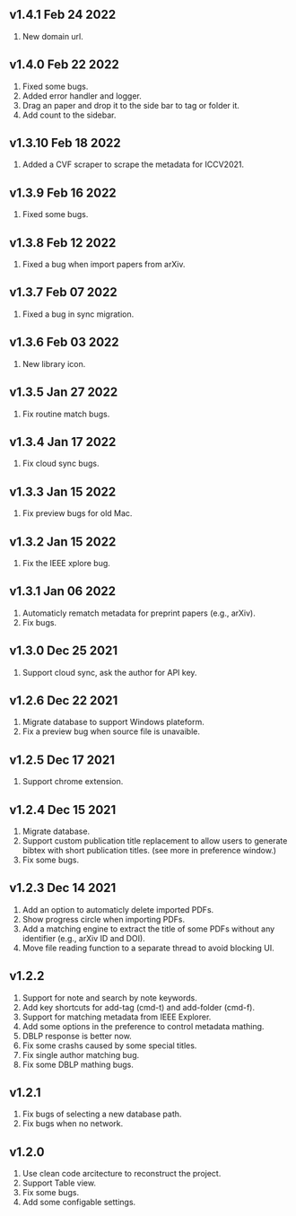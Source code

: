 ## v1.4.1 Feb 24 2022
1. New domain url.

## v1.4.0 Feb 22 2022
1.  Fixed some bugs.
2.  Added error handler and logger.
3.  Drag an paper and drop it to the side bar to tag or folder it.
4.  Add count to the sidebar.  

## v1.3.10 Feb 18 2022
1.  Added a CVF scraper to scrape the metadata for ICCV2021.

## v1.3.9 Feb 16 2022
1.  Fixed some bugs.

## v1.3.8 Feb 12 2022
1.  Fixed a bug when import papers from arXiv.

## v1.3.7 Feb 07 2022
1.  Fixed a bug in sync migration.

## v1.3.6 Feb 03 2022
1. New library icon. 

## v1.3.5 Jan 27 2022
1. Fix routine match bugs. 

## v1.3.4 Jan 17 2022
1. Fix cloud sync bugs. 

## v1.3.3 Jan 15 2022
1. Fix preview bugs for old Mac. 

## v1.3.2 Jan 15 2022
1. Fix the IEEE xplore bug. 

## v1.3.1 Jan 06 2022
1. Automaticly rematch metadata for preprint papers (e.g., arXiv). 
2. Fix bugs. 

## v1.3.0 Dec 25 2021
1. Support cloud sync, ask the author for API key.

## v1.2.6 Dec 22 2021
1. Migrate database to support Windows plateform.
2. Fix a preview bug when source file is unavaible.

## v1.2.5 Dec 17 2021
1. Support chrome extension.

## v1.2.4 Dec 15 2021
1. Migrate database.
2. Support custom publication title replacement to allow users to generate bibtex with short publication titles.
(see more in preference window.)
3. Fix some bugs.

## v1.2.3 Dec 14 2021
1. Add an option to automaticly delete imported PDFs.
2. Show progress circle when importing PDFs.
3. Add a matching engine to extract the title of some PDFs without any identifier (e.g., arXiv ID and DOI).
4. Move file reading function to a separate thread to avoid blocking UI.

## v1.2.2
1. Support for note and search by note keywords.
2. Add key shortcuts for add-tag (cmd-t) and add-folder (cmd-f).
3. Support for matching metadata from IEEE Explorer.
4. Add some options in the preference to control metadata mathing.
5. DBLP response is better now.
6. Fix some crashs caused by some special titles.
7. Fix single author matching bug.
8. Fix some DBLP mathing bugs.

## v1.2.1
1. Fix bugs of selecting a new database path.
2. Fix bugs when no network.

## v1.2.0
1. Use clean code arcitecture to reconstruct the project.
2. Support Table view.
3. Fix some bugs.
4. Add some configable settings.